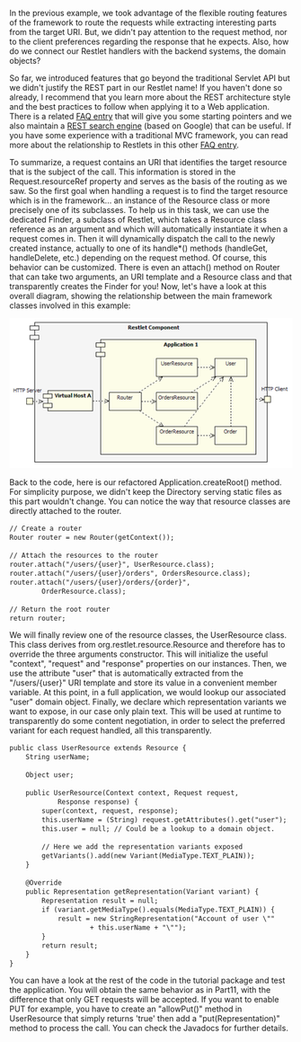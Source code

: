 In the previous example, we took advantage of the flexible routing
features of the framework to route the requests while extracting
interesting parts from the target URI. But, we didn't pay attention to
the request method, nor to the client preferences regarding the response
that he expects. Also, how do we connect our Restlet handlers with the
backend systems, the domain objects?

So far, we introduced features that go beyond the traditional Servlet
API but we didn't justify the REST part in our Restlet name! If you
haven't done so already, I recommend that you learn more about the REST
architecture style and the best practices to follow when applying it to
a Web application. There is a related [FAQ entry](/discover/faq#04) that
will give you some starting pointers and we also maintain a [REST search
engine](http://search.onrest.org) (based on Google) that can be useful.
If you have some experience with a traditional MVC framework, you can
read more about the relationship to Restlets in this other [FAQ
entry](faq#10).

To summarize, a request contains an URI that identifies the target
resource that is the subject of the call. This information is stored in
the Request.resourceRef property and serves as the basis of the routing
as we saw. So the first goal when handling a request is to find the
target resource which is in the framework... an instance of the Resource
class or more precisely one of its subclasses. To help us in this task,
we can use the dedicated Finder, a subclass of Restlet, which takes a
Resource class reference as an argument and which will automatically
instantiate it when a request comes in. Then it will dynamically
dispatch the call to the newly created instance, actually to one of its
handle\*() methods (handleGet, handleDelete, etc.) depending on the
request method. Of course, this behavior can be customized. There is
even an attach() method on Router that can take two arguments, an URI
template and a Resource class and that transparently creates the Finder
for you! Now, let's have a look at this overall diagram, showing the
relationship between the main framework classes involved in this
example:

![](images/tutorial12.png)

Back to the code, here is our refactored Application.createRoot()
method. For simplicity purpose, we didn't keep the Directory serving
static files as this part wouldn't change. You can notice the way that
resource classes are directly attached to the router.

~~~~ {.java:nocontrols:nogutter}
// Create a router
Router router = new Router(getContext());

// Attach the resources to the router
router.attach("/users/{user}", UserResource.class);
router.attach("/users/{user}/orders", OrdersResource.class);
router.attach("/users/{user}/orders/{order}",
        OrderResource.class);

// Return the root router
return router;

~~~~

We will finally review one of the resource classes, the UserResource
class. This class derives from org.restlet.resource.Resource and
therefore has to override the three arguments constructor. This will
initialize the useful "context", "request" and "response" properties on
our instances. Then, we use the attribute "user" that is automatically
extracted from the "/users/{user}" URI template and store its value in a
convenient member variable. At this point, in a full application, we
would lookup our associated "user" domain object. Finally, we declare
which representation variants we want to expose, in our case only plain
text. This will be used at runtime to transparently do some content
negotiation, in order to select the preferred variant for each request
handled, all this transparently.

~~~~ {.java:nocontrols:nogutter}
public class UserResource extends Resource {
    String userName;

    Object user;

    public UserResource(Context context, Request request,
            Response response) {
        super(context, request, response);
        this.userName = (String) request.getAttributes().get("user");
        this.user = null; // Could be a lookup to a domain object.

        // Here we add the representation variants exposed
        getVariants().add(new Variant(MediaType.TEXT_PLAIN));
    }

    @Override
    public Representation getRepresentation(Variant variant) {
        Representation result = null;
        if (variant.getMediaType().equals(MediaType.TEXT_PLAIN)) {
            result = new StringRepresentation("Account of user \""
                    + this.userName + "\"");
        }
        return result;
    }
}

~~~~

You can have a look at the rest of the code in the tutorial package and
test the application. You will obtain the same behavior as in Part11,
with the difference that only GET requests will be accepted. If you want
to enable PUT for example, you have to create an "allowPut()" method in
UserResource that simply returns 'true' then add a "put(Representation)"
method to process the call. You can check the Javadocs for further
details.
